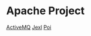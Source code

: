 # Apache Project

[ActiveMQ](https://github.com/ChoSangmuk-tsis/Apache_Project/tree/master/ActiveMQ)
[Jexl](https://github.com/ChoSangmuk-tsis/Apache_Project/tree/master/Jexl)
[Poi](https://github.com/ChoSangmuk-tsis/Apache_Project/tree/master/Poi)
